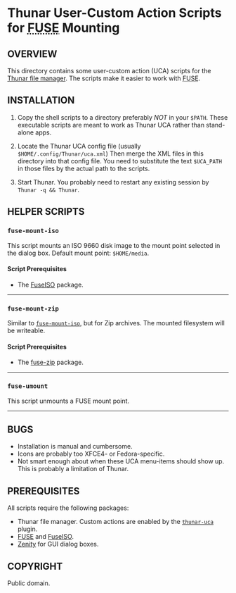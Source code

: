 # Thunar User-Custom Action Scripts for <abbr title="Filesystem in Userspace">FUSE</abbr> Mounting #

## OVERVIEW  ##

This directory contains some user-custom action (UCA) scripts for the [Thunar
file manager][thunar].  The scripts make it easier to work with <abbr
title="Filesystem in Userspace">FUSE</abbr>.

## INSTALLATION ##

1.  Copy the shell scripts to a directory preferably *NOT* in your `$PATH`.
These executable scripts are meant to work as Thunar UCA rather than
stand-alone apps.

2.  Locate the Thunar UCA config file (usually `$HOME/.config/Thunar/uca.xml`)
Then merge the XML files in this directory into that config file.  You need to
substitute the text `$UCA_PATH` in those files by the actual path to the
scripts.

3.  Start Thunar.  You probably need to restart any existing session by `Thunar
-q && Thunar`.

## HELPER SCRIPTS ##

### `fuse-mount-iso` ###

This script mounts an ISO 9660 disk image to the mount point selected in the
dialog box.  Default mount point: `$HOME/media`.

#### Script Prerequisites ####

*  The [FuseISO][fuseiso] package.

* * *

### `fuse-mount-zip` ###

Similar to [`fuse-mount-iso`](#fuse-mount-iso), but for Zip archives.  The
mounted filesystem will be writeable.

#### Script Prerequisites ####

*  The [fuse-zip][fusezip] package.

* * *

### `fuse-umount` ###

This script unmounts a FUSE mount point.

* * *

## BUGS ##

*  Installation is manual and cumbersome.
*  Icons are probably too XFCE4- or Fedora-specific.
*  Not smart enough about when these UCA menu-items should show up.  This is
probably a limitation of Thunar.

## PREREQUISITES ##

All scripts require the following packages:

*  Thunar file manager.  Custom actions are enabled by the [`thunar-uca`][uca]
plugin.
*  [FUSE][fuse] and [FuseISO][fuseiso].
*  [Zenity][zenity] for GUI dialog boxes.

## COPYRIGHT ##

Public domain.


[thunar]: http://docs.xfce.org/xfce/thunar/start "Thunar File Manager"
[uca]: http://docs.xfce.org/xfce/thunar/custom-actions "Custom Actions"
[fuse]: http://fuse.sourceforge.net/ "FUSE: Filesystem in Userspace"
[fuseiso]: http://sourceforge.net/projects/fuseiso/ "FuseISO"
[fusezip]: https://code.google.com/p/fuse-zip/ "fuse-zip"
[zenity]: https://wiki.gnome.org/Projects/Zenity "Zenity"
